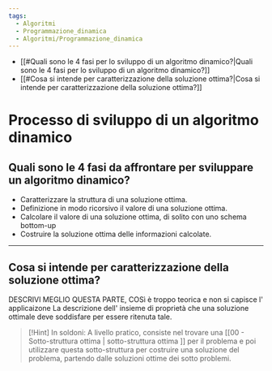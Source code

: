```yaml
---
tags:
  - Algoritmi
  - Programmazione_dinamica
  - Algoritmi/Programmazione_dinamica
---
```

- [[#Quali sono le 4 fasi per lo sviluppo di un algoritmo dinamico?|Quali sono le 4 fasi per lo sviluppo di un algoritmo dinamico?]]
- [[#Cosa si intende per caratterizzazione della soluzione ottima?|Cosa si intende per caratterizzazione della soluzione ottima?]]

# Processo di sviluppo di un algoritmo dinamico

## Quali sono le 4 fasi da affrontare per sviluppare un algoritmo dinamico?

- Caratterizzare la struttura di una soluzione ottima.
- Definizione in modo ricorsivo il valore di una soluzione ottima.
- Calcolare il valore di una soluzione ottima, di solito con uno schema bottom-up
- Costruire la soluzione ottima delle informazioni calcolate.

---

## Cosa si intende per caratterizzazione della soluzione ottima?


DESCRIVI MEGLIO QUESTA PARTE, COSì è troppo teorica e non si capisce l' applicaizone
La descrizione dell' insieme di proprietà che una soluzione ottimale deve soddisfare per essere ritenuta tale. 

> [!Hint] In soldoni:
> A livello pratico, consiste nel trovare una [[00 - Sotto-struttura ottima | sotto-struttura ottima ]] per il problema e poi utilizzare questa sotto-struttura per costruire una soluzione del problema, partendo dalle soluzioni ottime dei sotto problemi.
